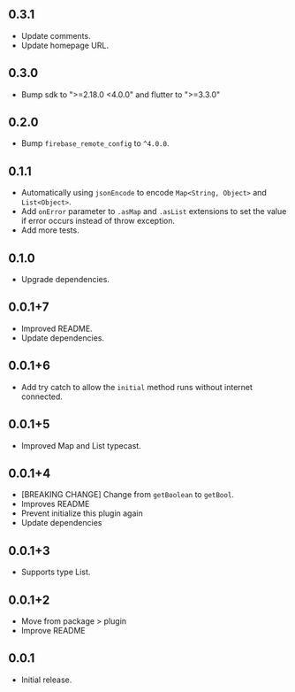 ## 0.3.1

* Update comments.
* Update homepage URL.

## 0.3.0

* Bump sdk to ">=2.18.0 <4.0.0" and flutter to ">=3.3.0"

## 0.2.0

* Bump `firebase_remote_config` to `^4.0.0`.

## 0.1.1

* Automatically using `jsonEncode` to encode `Map<String, Object>` and `List<Object>`.
* Add `onError` parameter to `.asMap` and `.asList` extensions to set the value if error occurs instead of throw exception.
* Add more tests.

## 0.1.0

* Upgrade dependencies.

## 0.0.1+7

* Improved README.
* Update dependencies.

## 0.0.1+6

* Add try catch to allow the `initial` method runs without internet connected.

## 0.0.1+5

* Improved Map and List typecast.

## 0.0.1+4

* [BREAKING CHANGE] Change from `getBoolean` to `getBool`.
* Improves README
* Prevent initialize this plugin again
* Update dependencies

## 0.0.1+3

* Supports type List.

## 0.0.1+2

* Move from package > plugin
* Improve README
  
## 0.0.1

* Initial release.
